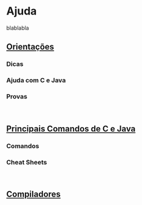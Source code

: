 # Ajuda

blablabla

## [Orientações](/orientacoes/)

### Dicas


### Ajuda com C e Java


### Provas


<br>

## [Principais Comandos de C e Java](/comandos/README.md)

### Comandos


### Cheat Sheets


<br>

## [Compiladores](/compiladores/README.md)


